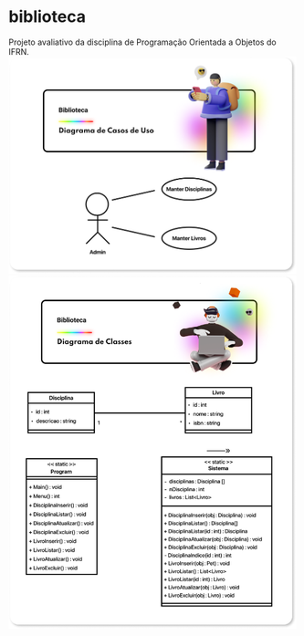 # biblioteca
Projeto avaliativo da disciplina de Programação Orientada a Objetos do IFRN.
![uso](casos-de-uso.png)
![classes](diagrama-de-classes.png)
